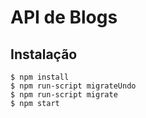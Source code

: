 # API de Blogs 


## Instalação 

```
$ npm install
$ npm run-script migrateUndo
$ npm run-script migrate
$ npm start
``` 